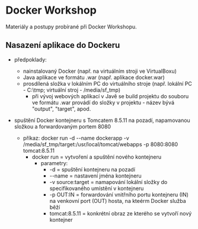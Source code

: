 # Docker Workshop
Materiály a postupy probírané při Docker Workshopu.

## Nasazení aplikace do Dockeru
- předpoklady: 
  - nainstalovaný Docker (např. na virtuálním stroji ve VirtualBoxu)
  - Java aplikace ve formátu .war (např. aplikace docker.war)
  - prosdílená složka v lokálním PC do virtuálního stroje (např. lokální PC - C:\tmp; virtuální stroj - /media/sf_tmp)
      - při vývoj webových aplikací v Javě se build projektu do souboru ve formátu .war provádí do složky v projektu - název bývá "output", "target", apod.

- spuštění Docker kontejneru s Tomcatem 8.5.11 na pozadí, napamovanou složkou a forwardovaným portem 8080
    - příkaz: docker run -d --name dockerapp -v /media/sf_tmp/target:/usr/local/tomcat/webapps -p 8080:8080 tomcat:8.5.11
      - docker run = vytvoření a spuštění nového kontejneru
        - parametry:
           - -d = spuštění kontejneru na pozadí
           - --name = nastavení jména kontejneru
           - -v source:target = namapování lokální složky do specifikovaného umístění v kontejneru
           - -p OUT:IN = forwardování vnitřního portu kontejneru (IN) na venkovní port (OUT) hosta, na kteérm Docker služba běží
           - tomcat:8.5.11 = konkrétní obraz ze kterého se vytvoří nový kontejner
